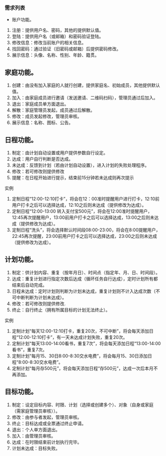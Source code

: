 ### 需求列表
- 账户功能。
1. 注册：提供用户名、密码，其他的提供默认值。
2. 登陆：提供用户名（或邮箱）和密码验证登陆。
3. 修改信息：修改当前账户的相关信息。
4. 找回密码：通过验证（旧密码或邮箱）后提供密码修改。
5. 展示信息：头像、名称、性别、年龄、籍贯。

## 家庭功能。
1. 创建：由没有加入家庭的人就行创建，提供家庭名、初始成员，其他提供默认值。
2. 加入：由家庭成员进行邀请（发送邀请、二维码扫码），管理员通过后加入。
3. 退出：家庭成员单方面退出。
4. 解散：家庭管理员发起，成员通过后解散。
5. 修改：成员发起修改，管理员审核。
6. 展示信息：名称、图标、公告。

## 日程功能。
1. 制定：由计划自动设置或用户提供参数自行设定。
2. 达成：用户自行判断是否达成。
3. 未达成：反馈到计划（若由计划自动设置），进入计划的失败处理程序。
4. 修改：若可修改则提供修改
5. 提醒：在日程开始进行提示，结束前15分钟若未达成则再次提示

实例
1. 定制日程“12:00-12:10打卡”，将会在12：00准时提醒用户进行打卡，12:10前用户打卡之后可以选择达成，12:10之后则未达成（提供修改为达成）。
2. 定制日程“12:00-13:00 转入支付宝500元”，将会在12:00准时提醒用户，12:45再次提醒用户，13:00前用户打卡之后可以选择达成，13:00之后则未达成（提供修改为达成）。
3. 定制日程“洗头”，将会选择默认时间段08:00-23:00，将会在8:00提醒用户，22:45再次提醒，23:00前用户打卡之后可以选择达成，23:00之后则未达成（提供修改为达成）。

## 计划功能。
1. 制定：供计划内容、重复（按年月日）、时间点（指定年、月、日、时间段）。
2. 达成：重复计划进行指定次数后达成（循环任务自行达成），定时计划所有都结束后自动完成。
3. 日程未达成：定时计划则判断为计划未达成，重复计划则不计入达成次数（不可中断判断为计划未达成）。
4. 修改：若可修改则提供修改.
5. 终止：自行终止（拥有所属目标的计划无法终止）。

实例
1. 定制计划“每天12:00-12:10打卡，重复20次，不可中断”，将会每天添加日程“12:00-12:10打卡”，有一天未达成计划失败，重复20次。
2. 定制计划“每天13:00-14:00看书，重复7次”，将会每天添加日程“13:00-14:00看书”，重复7次。
3. 定制计划“每月15、30日8:00-8:30交水电费”，将会每月15、30日添加日程“8:00-8:30交水电费”。
4. 定制计划“每月存500元”，将会每天添加日程“存500元”，达成一次后本月不再添加。


## 目标功能。
1. 制定：设定目标内容、时限、计划（选择或创建多个）、对象（自身或家庭（需家庭管理员审核））。
2. 修改：由参与者发起，管理员审核。
3. 终止：目标达成或全票通过终止申请。
4. 退出：个人单方面退出。
5. 加入：由管理员审核。
6. 达成：在时限结束前计划执行完毕。
7. 计划未达成：目标失败。


